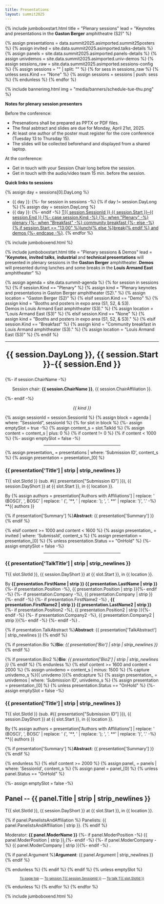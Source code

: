 ```yaml
---
title: Presentations
layout: summit2025
---
```


{% include jumboboxstart.html 
    title = "Plenary sessions"
    lead = "Keynotes and presentations in the <b>Gaston Berger</b> amphitheatre (S2)"
%}

{% assign presentations = data.summit2025.asimported.summit25posters %}
{% assign invited = site.data.summit2025.asimported.talks-details %}
{% assign panels  = site.data.summit2025.asimported.panels-details %}
{% assign univdemos  = site.data.summit2025.asimported.univ-demos %}
{% assign sessions_raw = site.data.summit2025.asimported.sessions-config %}
{% assign sessions = "" | split: "" %}
{% for sess in sessions_raw %}
    {% unless sess.Kind == "None" %}
        {% assign sessions = sessions | push: sess %}
    {% endunless %}
{% endfor %}

{% include bannerimg.html
    img = "media/banners/schedule-tue-thu.png"
%}

**Notes for plenary session presenters**

Before the conference:
 - Presenations shall be prepared as PPTX or PDF files.
 - The final asbtract and slides are due for Monday, April 21st, 2025.
 - At least one author of the poster must register for the core
   conference (Tuesday 13 to Thursday 15).
 - The slides will be collected beforehand and displayed from a shared
   laptop.

At the conference:
 - Get in touch with your Session Chair long before the session.
 - Get in touch with the audio/video team 15 min. before the session.

**Quick links to sessions**

{% assign day = sessions[0].DayLong %}
- {{ day }}:&#32;
{%- for session in sessions -%}
{% if day != session.DayLong %}
{% assign day = session.DayLong %}
- {{ day }}:&#32;
{%- endif -%}
<a href="#T{{ session.SessionId }}">T{{ session.SessionId }} {{ session.Start }}–{{ session.End }}&#32;
{%- case session.Kind -%}
{%- when "Plenary" -%} plenary
{%- when "Breakfast" -%} community breakfast
{%- else -%} {% if session.Start == "13:00" %}lunch{% else %}break{% endif %} and demos
{%- endcase -%}</a>.
{% endfor %}


{% include jumboboxend.html %}

{% include jumboboxstart.html 
    title = "Plenary sessions & Demos"
    lead =  "**Keynotes**, **invited talks**, **industrial** and **technical presentations** will presented in plenary sessions in the **Gaston Berger** amphitheater. **Demos** will presented during lunches and some breaks in the **Louis Armand East** amphitheater"
%}

{% assign agenda  = site.data.summit-agenda %}
{% for session in sessions %}
{% if session.Kind == "Plenary" %}
	{% assign kind = "Plenary keynotes and presentations in Gaston Berger amphitheater (S2)." %}
	{% assign location = "Gaston Berger (S2)" %}
{% elsif session.Kind == "Demo" %}
	{% assign kind = "Booths and posters in expo area (S1, S2, & S3).<br/>Demos in Louis Armand East amphitheater (S3)." %}
	{% assign location = "Louis Armand East (S3)" %}
{% elsif session.Kind == "None" %}
	{% assign kind = "Booths and posters in expo area (S1, S2, & S3)." %}
{% elsif session.Kind == "Breakfast" %}
	{% assign kind = "Community breakfast in Louis Armand amphitheater (S3)." %}
	{% assign location = "Louis Armand East (S3)" %}
{% endif %}
<hr>
<p id="T{{ session.SessionId }}" align="center" style="font-weight: bold; font-size: 1.875em">{{ session.DayLong }},  {{ session.Start }}-{{ session.End }}</p>
{%- if session.ChairName -%}<p align="center">Session chair: <b>{{ session.ChairName }}</b>, {{ session.ChairAffiliation }}.</p>{%- endif -%}
<p align="center" style="font-style: italic">{{ kind }}</p>
{% assign sessionId = session.SessionId %}
{% assign block = agenda | where: "SessionId", sessionId %}
{% for slot in block %}
{%- assign emptySlot = true -%}
{% assign content_s = slot.TalkId %}
{% assign content   = content_s | plus: 0 %}
{% if content != 0 %}
{% if content < 1000 %}
{%- assign emptySlot = false -%}
<hr style="width:50%;;margin-left:25%">
{% assign presentation_ = presentations | where: 'Submission ID', content_s %}
{% assign presentation  = presentation_[0] %}

### {{ presentation['Title'] | strip | strip_newlines }}

T{{ slot.SlotId }} (sub. \#{{ presentation["Submission ID"] }}), {{ session.DayShort  }} at {{ slot.Start }}, in {{ location }}.

By {% assign authors = presentation['Authors with Affiliations'] | replace: ' (BOSC)', ', BOSC' | replace: ' (', '**, ' | replace: '); ', '. **' | replace: ')', '.' -%}
**{{ authors }}

{% if presentation['Summary'] %}**Abstract**: {{ presentation['Summary'] }} {% endif %}

{% elsif content >= 1000 and content < 1600 %}
{% assign presentation_ = invited | where: 'SubmissId', content_s %}
{% assign presentation  = presentation_[0] %}
{% unless presentation.Status == "OnHold" %}
{%- assign emptySlot = false -%}
<hr style="width:50%;;margin-left:25%">
<a id="T{{ slot.SlotId }}"></a>

### {{ presentation['TalkTitle'] | strip | strip_newlines }}

T{{ slot.SlotId }}, {{ session.DayShort  }} at {{ slot.Start }}, in {{ location }}.

By **{{ presentation.FirstName | strip }} {{ presentation.LastName | strip }}**
{%- if presentation.Position -%}, {{ presentation.Position | strip }}{%- endif -%}
{%- if presentation.Company  -%}, {{ presentation.Company  | strip }}{%- endif -%}
{%- if presentation.FirstName2 -%}
,
**{{ presentation.FirstName2 | strip }} {{ presentation.LastName2 | strip }}**
{%- if presentation.Position2 -%}, {{ presentation.Position2 | strip }}{%- endif -%}
{%- if presentation.Company2  -%}, {{ presentation.Company2  | strip }}{%- endif -%}
{%- endif -%}
.

{% if presentation.TalkAbstract %}**Abstract**: {{ presentation['TalkAbstract'] | strip_newlines }} {% endif %}

{% if presentation.Bio          %}**Bio**:     *{{ presentation['Bio']  | strip | strip_newlines }}* {% endif %}

{% if presentation.Bio2         %}**Bio**:     *{{ presentation['Bio2'] | strip | strip_newlines }}* {% endif %}
{% endunless %}
{% elsif content >= 1600 and content < 2000 %}
{% assign univdemo = content_s | minus: 1500 %}
{% capture univdemo_s %}{{ univdemo }}{% endcapture %}
{% assign presentation_ = univdemos | where: 'Submission ID', univdemo_s %}
{% assign presentation  = presentation_[0] %}
{% unless presentation.Status == "OnHold" %}
{%- assign emptySlot = false -%}

### {{ presentation['Title'] | strip | strip_newlines }}

T{{ slot.SlotId }} (sub. \#{{ presentation["Submission ID"] }}), {{ session.DayShort  }} at {{ slot.Start }}, in {{ location }}.

By {% assign authors = presentation['Authors with Affiliations'] | replace: ' (BOSC)', ', BOSC' | replace: ' (', '**, ' | replace: '); ', '. **' | replace: ')', '.' -%}
**{{ authors }}

{% if presentation['Summary'] %}**Abstract**: {{ presentation['Summary'] }} {% endif %}

{% endunless %}
{% elsif content >= 2000 %}
{% assign panel_ = panels | where: 'SessionId', content_s %}
{% assign panel  = panel_[0] %}
{% unless panel.Status == "OnHold" %}

{%- assign emptySlot = false -%}
## Panel -- {{ panel.Title | strip | strip_newlines }}

T{{ slot.SlotId }}, {{ session.DayShort  }} at {{ slot.Start }}, in {{ location }}.

{% if panel.PanelistsAndAffiliation %}
Panelists: {{ panel.PanelistsAndAffiliation | strip }}.
{% endif %}

Moderator: **{{ panel.ModerName }}**
{%- if panel.ModerPosition -%}&#32;{{ panel.ModerPosition | strip }},{%- endif -%}
{%- if panel.ModerCompany  -%}&#32;{{ panel.ModerCompany  | strip }}{%- endif -%}
.

{% if panel.Argument %}**Argument**: {{ panel.Argument | strip_newlines }} {% endif %}

{% endunless %}
{% endif %}
{% endif %}
{% unless emptySlot %}<p align="center" style="font-size: 0.8em"><a href="presentations.html" class="backnavigation">To page top</a> &mdash; <a href="#T{{ session.SessionId }}" class="backnavigation">To session T{{ session.SessionId }}</a> &mdash; <a href="#T{{ slot.SlotId }}" class="backnavigation">To talk T{{ slot.SlotId }}</a></p>{% endunless %}
{% endfor %}
{% endfor %}

{% include jumboboxend.html %}
